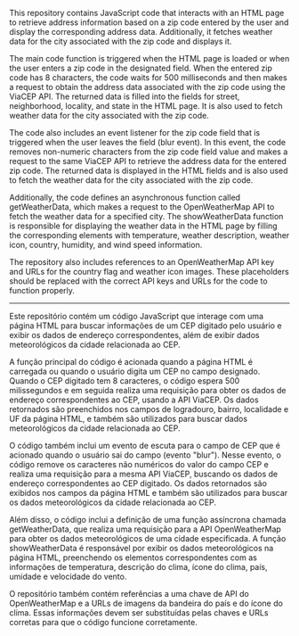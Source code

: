 This repository contains JavaScript code that interacts with an HTML page to retrieve address information based on a zip code entered by the user and display the corresponding address data. Additionally, it fetches weather data for the city associated with the zip code and displays it.

The main code function is triggered when the HTML page is loaded or when the user enters a zip code in the designated field. When the entered zip code has 8 characters, the code waits for 500 milliseconds and then makes a request to obtain the address data associated with the zip code using the ViaCEP API. The returned data is filled into the fields for street, neighborhood, locality, and state in the HTML page. It is also used to fetch weather data for the city associated with the zip code.

The code also includes an event listener for the zip code field that is triggered when the user leaves the field (blur event). In this event, the code removes non-numeric characters from the zip code field value and makes a request to the same ViaCEP API to retrieve the address data for the entered zip code. The returned data is displayed in the HTML fields and is also used to fetch the weather data for the city associated with the zip code.

Additionally, the code defines an asynchronous function called getWeatherData, which makes a request to the OpenWeatherMap API to fetch the weather data for a specified city. The showWeatherData function is responsible for displaying the weather data in the HTML page by filling the corresponding elements with temperature, weather description, weather icon, country, humidity, and wind speed information.

The repository also includes references to an OpenWeatherMap API key and URLs for the country flag and weather icon images. These placeholders should be replaced with the correct API keys and URLs for the code to function properly.

-------------------------------------------------------------------------------------------------------

Este repositório contém um código JavaScript que interage com uma página HTML para buscar informações de um CEP digitado pelo usuário e exibir os dados de endereço correspondentes, além de exibir dados meteorológicos da cidade relacionada ao CEP.

A função principal do código é acionada quando a página HTML é carregada ou quando o usuário digita um CEP no campo designado. Quando o CEP digitado tem 8 caracteres, o código espera 500 milissegundos e em seguida realiza uma requisição para obter os dados de endereço correspondentes ao CEP, usando a API ViaCEP. Os dados retornados são preenchidos nos campos de logradouro, bairro, localidade e UF da página HTML, e também são utilizados para buscar dados meteorológicos da cidade relacionada ao CEP.

O código também inclui um evento de escuta para o campo de CEP que é acionado quando o usuário sai do campo (evento "blur"). Nesse evento, o código remove os caracteres não numéricos do valor do campo CEP e realiza uma requisição para a mesma API ViaCEP, buscando os dados de endereço correspondentes ao CEP digitado. Os dados retornados são exibidos nos campos da página HTML e também são utilizados para buscar os dados meteorológicos da cidade relacionada ao CEP.

Além disso, o código inclui a definição de uma função assíncrona chamada getWeatherData, que realiza uma requisição para a API OpenWeatherMap para obter os dados meteorológicos de uma cidade especificada. A função showWeatherData é responsável por exibir os dados meteorológicos na página HTML, preenchendo os elementos correspondentes com as informações de temperatura, descrição do clima, ícone do clima, país, umidade e velocidade do vento.

O repositório também contém referências a uma chave de API do OpenWeatherMap e a URLs de imagens da bandeira do país e do ícone do clima. Essas informações devem ser substituídas pelas chaves e URLs corretas para que o código funcione corretamente.